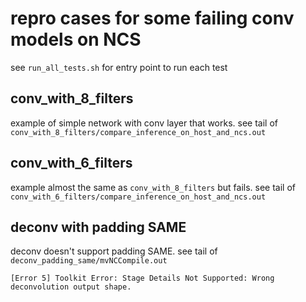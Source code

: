 # repro cases for some failing conv models on NCS

see `run_all_tests.sh` for entry point to run each test

## conv_with_8_filters

example of simple network with conv layer that works.
see tail of `conv_with_8_filters/compare_inference_on_host_and_ncs.out`

## conv_with_6_filters

example almost the same as `conv_with_8_filters` but fails.
see tail of `conv_with_6_filters/compare_inference_on_host_and_ncs.out`

## deconv with padding SAME

deconv doesn't support padding SAME.
see tail of `deconv_padding_same/mvNCCompile.out`

`[Error 5] Toolkit Error: Stage Details Not Supported: Wrong deconvolution output shape.`